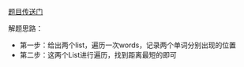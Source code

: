 [题目传送门](https://leetcode.cn/problems/find-closest-lcci/)




解题思路：  
    
- 第一步：给出两个list，遍历一次words，记录两个单词分别出现的位置
- 第二步：这两个List进行遍历，找到距离最短的即可